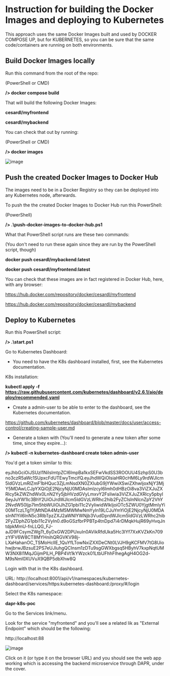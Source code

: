 # Instruction for building the Docker Images and deploying to Kubernetes

This approach uses the same Docker Images built and used by DOCKER COMPOSE UP, but for KUBERNETES, so you can be sure that the same code/containers are running on both environments. 


## Build Docker Images locally

Run this command from the root of the repo:

(PowerShell or CMD)

**/> docker compose build**

That will build the following Docker Images:

**cesardl/myfrontend**

**cesardl/mybackend**

You can check that out by running:

(PowerShell or CMD)

**/> docker images**

![image](https://user-images.githubusercontent.com/1712635/200630555-18704481-0e08-4bd2-bc1c-81b0b2aad5af.png)

## Push the created Docker Images to Docker Hub

The images need to be in a Docker Registry so they can be deployed into any Kubernetes node, afterwards.

To push the the created Docker Images to Docker Hub run this PowerShell:

(PowerShell)

**/> .\push-docker-images-to-docker-hub.ps1**

What that PowerShell script runs are these two commands:

(You don't need to run these again since they are run by the PowerShell script, though)

**docker push  cesardl/mybackend:latest**

**docker push  cesardl/myfrontend:latest**

You can check that these images are in fact registered in Docker Hub, here, with any browser:

https://hub.docker.com/repository/docker/cesardl/myfrontend

https://hub.docker.com/repository/docker/cesardl/mybackend


## Deploy to Kubernetes 

Run this PowerShell script:

**/> .\start.ps1**

Go to Kubernetes Dashboard:

- You need to have the K8s dashboard installed, first, see the Kubernetes documentation.

K8s installation:

**kubectl apply -f https://raw.githubusercontent.com/kubernetes/dashboard/v2.6.1/aio/deploy/recommended.yaml**

- Create a admin-user to be able to enter to the dashboard, see the Kubernetes documentation.

https://github.com/kubernetes/dashboard/blob/master/docs/user/access-control/creating-sample-user.md

- Generate a token with (You'll need to generate a new token after some time, since they expire...):

**/> kubectl -n kubernetes-dashboard create token admin-user**

You'd get a token similar to this:

eyJhbGciOiJSUzI1NiIsImtpZCI6ImpBa1kxSEFwVkdSS3ROOUU4SzhpS0U3bno3czR5aWc1SUpxcFdUTEwyTmcifQ.eyJhdWQiOlsiaHR0cHM6Ly9rdWJlcm5ldGVzLmRlZmF1bHQuc3ZjLmNsdXN0ZXIubG9jYWwiXSwiZXhwIjoxNjY3MjY5MDAwLCJpYXQiOjE2NjcyNjU0MDAsImlzcyI6Imh0dHBzOi8va3ViZXJuZXRlcy5kZWZhdWx0LnN2Yy5jbHVzdGVyLmxvY2FsIiwia3ViZXJuZXRlcy5pbyI6eyJuYW1lc3BhY2UiOiJrdWJlcm5ldGVzLWRhc2hib2FyZCIsInNlcnZpY2VhY2NvdW50Ijp7Im5hbWUiOiJhZG1pbi11c2VyIiwidWlkIjoiOTc5ZWU0YjgtMmIyYi00MTczLTg1YjMtNDA4MzM5MWMwNmYyIn19LCJuYmYiOjE2NjcyNjU0MDAsInN1YiI6InN5c3RlbTpzZXJ2aWNlYWNjb3VudDprdWJlcm5ldGVzLWRhc2hib2FyZDphZG1pbi11c2VyIn0.d9oGSzfbrPPBTp4tnDpd7i4rDMqkHujR69yHvqJntdpkMmU-fnLLQG_FJ-aJD9FCsymZWgTt_6yDxGW2DPUxuIn0AVikRfdUka5Hc3lYf7XxKVZkKn709zYlFV6W8CT8MYHnihQRGVKV98j-LXaHahanOC_TSMoHclIE_1QuYfLTowNxiZXXDeCNt0LVJH9gKCFMV7tG8UiohwjbrwJBzsuE2PS7eUJluhgQCInsm1zDTu9sgGWXbgsq5HByhV7kxpNqtUMW3NX8I1MqJGijmPlLH_PBP4Vt1kYWzck01LtbUFhhFlhegAgH4OG2d-M9sNml0XUVuX9QBP5dbXhw8Q

Login with that in the K8s dashboard.

URL: http://localhost:8001/api/v1/namespaces/kubernetes-dashboard/services/https:kubernetes-dashboard:/proxy/#/login

Select the K8s namespace:

**dapr-k8s-poc**

Go to the Services link/menu.

Look for the service "myfrontend" and you'll see a related lik as "External Endpoint" which should be the following:

http://localhost:88

![image](https://user-images.githubusercontent.com/1712635/200631111-7390233a-4785-4d3a-aa09-a92ca8c1a4c3.png)

Click on it (or type it on the browser URL) and you should see the web app working which is accessing the backend microservice through DAPR, under the cover.


